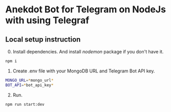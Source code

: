 # Anekdot Bot for Telegram on NodeJs with using Telegraf

## Local setup instruction

0. Install dependencies. And install _nodemon_ package if you don't have it.

```bash
npm i
```

1. Create .env file with your MongoDB URL and Telegram Bot API key.

```bash
MONGO_URL=*mongo_url*
BOT_API=*bot_api_key*
```

2. Run.

```bash
npm run start:dev
```
